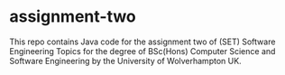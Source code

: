 # assignment-two
This repo contains Java code for the assignment two of (SET) Software Engineering Topics for the degree of BSc(Hons) Computer Science and Software Engineering by the University of Wolverhampton UK.
